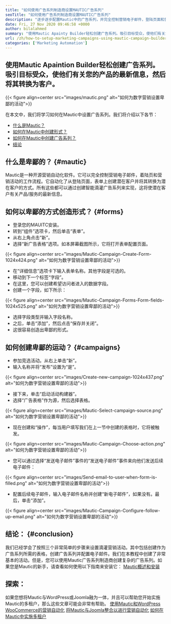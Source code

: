 ```yaml
---
title: "如何使用广告系列制造商设置MAUTIC广告系列" 
seoTitle: "如何使用广告系列制造商设置MAUTIC广告系列" 
description: "逐步逐步配置Mautic中的广告系列，并完全控制营销电子邮件，登陆页面和营销活动的工作流程。" 
date: Fri, 27 Nov 2020 09:46:58 +0000
author: bilalahmed
summary: "使用Mautic Apainty Builder轻松创建广告系列。吸引目标受众，使他们有关您的产品的最新信息，然后将其转换为客户。" 
url: /zh/how-to-setup-marketing-campaigns-using-mautic-campaign-builder/
categories: ['Marketing Automation']
---
```


## 使用Mautic Apaintion Builder轻松创建广告系列。吸引目标受众，使他们有关您的产品的最新信息，然后将其转换为客户。

{{< figure align=center src="images/mautic.png" alt="如何为数字营销设置卑鄙的活动">}}

在本文中，我们将学习如何在Mautic中设置广告系列。我们将介绍以下各节：
  * [什么是Mautic？][1]
  * [如何在Mautic中创建形式？][2]
  * [如何在Mautic中创建广告系列？][3]
  * [结论][4]

## 什么是卑鄙的？ {#mautic}

Mautic是一种开源营销自动化软件。它可以完全控制营销电子邮件，着陆页和营销活动的工作流程。它自动化了从登陆页面，表单上创建潜在客户并将其转换为潜在客户的方式。所有这些都可以通过创建智能滴灌广告系列来实现，这将使潜在客户有关产品/服务的最新信息。

## 如何以卑鄙的方式创造形式？ {#forms}

* 登录您的MAUITC安装。
* 转到“组件”选项卡，然后单击“表单”。
* 从右上角点击“新”。
* 选择“新广告表格”选项。如本屏幕截图所示，它将打开表单配置页面。

{{< figure align=center src="images/Mautic-Campaign-Create-Form-1024x424.png" alt="如何为数字营销设置卑鄙的活动">}}

* 在“详细信息”选项卡下输入表单名称。其他字段是可选的。
* 移动到下一个标签“字段”。
* 在这里，您可以创建希望访问者进入的数据字段。
* 创建一个字段，如下所示：

{{< figure align=center src="images/Mautic-Campaign-Forms-Form-fields-1024x525.png" alt="如何为数字营销设置卑鄙的活动">}}

* 选择字段类型并输入字段名称。
* 之后，单击“添加”，然后点击“保存并关闭”。
* 这很容易创造出卑鄙的形式。

## 如何创建卑鄙的运动？ {#campaigns}

* 参加竞选活动。从右上单击“新”。
* 输入名称并将“发布”设置为“是”。

{{< figure align=center src="images/Create-new-campaign-1024x437.png" alt="如何为数字营销设置卑鄙的活动">}}

* 接下来，单击“启动活动构建器”。
* 选择“广告表格”作为源，然后选择表格。

{{< figure align=center src="images/Mautic-Select-campaign-source.png" alt="如何为数字营销设置卑鄙的活动">}}

* 现在创建和“操作”，每当用户填写我们在上一节中创建的表格时，它将被触发。

{{< figure align=center src="images/Mautic-Campaign-Choose-action.png" alt="如何为数字营销设置卑鄙的活动">}}

* 您可以通过选择“发送电子邮件”事件的“发送电子邮件”事件来向他们发送后续电子邮件：

{{< figure align=center src="images/Send-email-to-user-when-form-is-filled.png" alt="如何为数字营销设置卑鄙的活动">}}

* 配置后续电子邮件，输入电子邮件名称并创建“新电子邮件”，如果没有。最后，单击“添加”。

{{< figure align=center src="images/Mautic-Campaign-Configure-follow-up-email.png" alt="如何为数字营销设置卑鄙的活动">}}


## 结论： {#conclusion}

我们已经学会了按照三个非常简单的步骤来设置滴灌营销活动。其中包括创建作为广告系列所需的表格，创建广告系列并配置电子邮件。我们在本教程中创建了非常基本的活动。但是，您可以使用Mautic广告系列制造商创建复杂的广告系列。如果您是Mautic的新手，请查看如何使用以下指南来安装它：
[Mautic概述和安装][5]

## 探索：
如果您想将Mautic与WordPress或Joomla融为一体，并且可以帮助您开始实施Mautic的多租户，那么这些文章可能会非常有帮助。
[使用Mautic和WordPress WooCommerce的营销自动化][6]
[将Mautic与Joomla整合以进行营销自动化][7]
[如何在Mautic中实施多租户][8]



 [1]: #mautic
 [2]: #forms
 [3]: #campaigns
 [4]: #conclusion
 [5]: https://products.containerize.com/marketing-automation/mautic
 [6]: https://blog.containerize.com/wp-admin/post.php?post=388&action=edit
 [7]: https://blog.containerize.com/wp-admin/post.php?post=233&action=edit
 [8]: https://blog.containerize.com/marketing-automation/how-to-implement-multi-tenancy-in-mautic/
